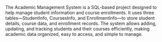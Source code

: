 The Academic Management System is a SQL-based project designed to help manage student information and course enrollments. It uses three tables—StudentInfo, CoursesInfo, and EnrollmentInfo—to store student details, course data, and enrollment records. The system allows adding, updating, and tracking students and their courses efficiently, making academic data organized, easy to access, and simple to manage.
